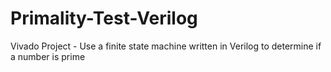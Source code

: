 # Primality-Test-Verilog
Vivado Project - Use a finite state machine written in Verilog to determine if a number is prime
